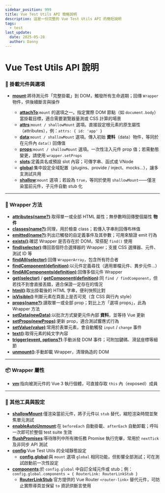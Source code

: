```yaml
---
sidebar_position: 999
title: Vue Test Utils API 簡略說明
description: 這是一份完整的 Vue Test Utils API 的簡短說明
tags:
  - test
last_update:
  date: 2025-05-28
  author: Danny
---
```


# Vue Test Utils API 說明

### 🧩 掛載元件與選項

* **[mount](https://test-utils.vuejs.org/api/#mount)**:將待測元件「完整掛載」到 DOM，觸發所有生命週期；回傳 `Wrapper` 物件，供後續斷言與操作

  * **[attachTo](https://test-utils.vuejs.org/api/#attachTo)**:`mount` 的選項之一。指定實際 DOM 節點（如 `document.body`）當掛載目標，適合需要瀏覽器量測或 CSS 計算的場景
  * **[attrs](https://test-utils.vuejs.org/api/#attrs)**:`mount / shallowMount` 選項。直接設定根元素的原生屬性（attributes），例：`attrs: { id: 'app' }`
  * **[data](https://test-utils.vuejs.org/api/#data)**:`mount / shallowMount` 選項。傳入初始 **資料**（data）物件，等同於在元件內 `data()` 回傳值
  * **[props](https://test-utils.vuejs.org/api/#props)**:`mount / shallowMount` 選項。一次性注入元件 prop 值；若需動態變更，請使用 `wrapper.setProps`
  * **[slots](https://test-utils.vuejs.org/api/#slots)**:定義具名或預設 slot 內容；可傳字串、函式或 VNode
  * **[global](https://test-utils.vuejs.org/api/#global)**:集中設定全域配置（plugins、provide / inject、mocks…），讓多支測試共用
  * **[shallow](https://test-utils.vuejs.org/api/#shallow)**:`mount` 選項；若設為 `true`，等同於使用 `shallowMount`——僅渲染當前元件，子元件自動 stub 化

---

### 🔧 Wrapper 方法

* **[attributes(name?)](https://test-utils.vuejs.org/api/#attributes)**:取得單一或全部 HTML 屬性；無參數時回傳整個屬性 **物件**
* **[classes(name?)](https://test-utils.vuejs.org/api/#classes)**:同理，用於檢查 class；若傳入字串則回傳布林值
* **[emitted(name?)](https://test-utils.vuejs.org/api/#emitted)**:列出已觸發的自定義事件及其參數；可用來驗證 emit 行為
* **[exists()](https://test-utils.vuejs.org/api/#exists)**:確認 Wrapper 是否存在於 DOM，常搭配 `find()` 使用
* **[find(selector)](https://test-utils.vuejs.org/api/#find)**:傳回首個符合選擇器的 Wrapper；支援 CSS 選擇器、元件、測試 ID 等
* **[findAll(selector)](https://test-utils.vuejs.org/api/#findAll)**:回傳 `WrapperArray`，包含所有符合者
* **[findComponent(definition)](https://test-utils.vuejs.org/api/#findComponent)**:以元件定義尋找（適用單檔元件、異步元件…）
* **[findAllComponents(definition)](https://test-utils.vuejs.org/api/#findAllComponents)**:回傳多個元件 Wrapper
* **[get(selector)](https://test-utils.vuejs.org/api/#get)** / **[getComponent(definition)](https://test-utils.vuejs.org/api/#getComponent)**:同 `find / findComponent`，但若找不到會直接丟錯，適合保證一定存在的情況
* **[html()](https://test-utils.vuejs.org/api/#html)**:取出掛載後的 HTML 字串，便利快照比對
* **[isVisible()](https://test-utils.vuejs.org/api/#isVisible)**:判斷元素在頁面上是否可見（含 CSS 與行內 style）
* **[props(name?)](https://test-utils.vuejs.org/api/#props)**:讀取單一或全部 prop；對比上方「選項 props」，此為 Wrapper 方法
* **[setData(newData)](https://test-utils.vuejs.org/api/#setData)**:以批次方式變更元件內部 **資料**，並等待 Vue 更新
* **[setProps(newProps)](https://test-utils.vuejs.org/api/#setProps)**:更新 prop，適合測試響應式行為
* **[setValue(value)](https://test-utils.vuejs.org/api/#setValue)**:常用於表單元素，會自動觸發 `input` / `change` 事件
* **[text()](https://test-utils.vuejs.org/api/#text)**:取得元素的純文字內容
* **[trigger(event, options?)](https://test-utils.vuejs.org/api/#trigger)**:手動派發 DOM 事件；可附加鍵碼、滑鼠座標等細節
* **[unmount()](https://test-utils.vuejs.org/api/#unmount)**:手動卸載 Wrapper，清理偽造的 DOM

---

### 📦 Wrapper 屬性

* **[vm](https://test-utils.vuejs.org/api/#vm)**:指向被測元件的 Vue 3 執行個體，可直接存取 `this` 內（exposed）成員

---

### 🧪 其他工具與設定

* **[shallowMount](https://test-utils.vuejs.org/api/#shallowMount)**:僅渲染當前元件，將子元件以 `stub` 替代，縮短渲染時間並聚焦單元測試
* **[enableAutoUnmount](https://test-utils.vuejs.org/api/#enableAutoUnmount)**:在 `beforeEach` 自動掛載、`afterEach` 自動卸載；呼叫一次即可於整個 test suite 生效
* **[flushPromises](https://test-utils.vuejs.org/api/#flushPromises)**:等待隊列中所有微任務 Promise 執行完畢，常用於 `nextTick` 及非同步 API 測試
* **[config](https://test-utils.vuejs.org/api/#config)**:Vue Test Utils 的全域靜態設定
  * **[config.global](https://test-utils.vuejs.org/api/#config-global)**:與 `mount` 選項 `global` 相同功能，但影響全部測試；可在測試啟動前一次性設定
* **[components](https://test-utils.vuejs.org/api/#components)**:於 `config.global` 中自訂全域元件或 stub；例：`config.global.components = { RouterLink: RouterLinkStub }`
  * **[RouterLinkStub](https://test-utils.vuejs.org/api/#RouterLinkStub)**:官方提供的 Vue Router `<router-link>` 替代元件，可防止實際導頁並保留 `to` 資訊供斷言使用
